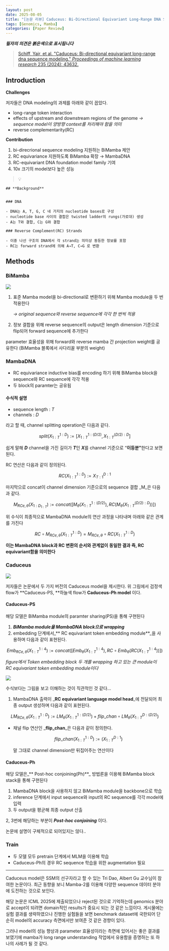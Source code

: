 ```yaml
---
layout: post
date: 2025-08-05
title: "[논문 리뷰] Caduceus: Bi-Directional Equivariant Long-Range DNA Sequence Modeling"
tags: [Genomics, Mamba]
categories: [Paper Review]
---
```


<span class="notion-red">_**필자의 의견은 붉은색으로 표시됩니다**_</span>


> [Schiff, Yair, et al. "Caduceus: Bi-directional equivariant long-range dna sequence modeling." ](https://pmc.ncbi.nlm.nih.gov/articles/PMC12189541/)[_Proceedings of machine learning research_](https://pmc.ncbi.nlm.nih.gov/articles/PMC12189541/)[ 235 (2024): 43632.](https://pmc.ncbi.nlm.nih.gov/articles/PMC12189541/)



## Introduction


**Challenges**


저자들은 DNA modeling의 과제를 아래와 같이 꼽았다.

- long-range token interaction
- effects of upstream and downstream regions of the genome 
_→ sequence model이 양방향 context를 처리해야 함을 의미_
- reverse complementarity(RC)

**Contribution**

1. bi-direcrional sequence modeling 지원하는 BiMamba 제안
1. RC equivariance 지원하도록 BiMamba 확장 → MambaDNA
1. RC-equivariant DNA foundation model family 기여
1. 10x 크기의 model보다 높은 성능

> 💡 


	## **Background**


	### DNA

	- DNA는 A, T, G, C 네 가지의 nucleotide bases로 구성
	- nucleotide base 사이의 결합은 twisted ladder의 rungs(가로대) 생성
	- A는 T와 결합, C는 G와 결합

	### Reverse Complement(RC) Strands

	- 이중 나선 구조의 DNA에서 각 strand는 의미상 동등한 정보를 포함
	- RC는 forward strand에 의해 A→T, C→G 로 변환


## Methods



### BiMamba


![](https://prod-files-secure.s3.us-west-2.amazonaws.com/542b861c-36a8-4051-84e5-8804b6728dba/2c247d59-7815-4980-99f0-8f0d21f445a7/image.png?X-Amz-Algorithm=AWS4-HMAC-SHA256&X-Amz-Content-Sha256=UNSIGNED-PAYLOAD&X-Amz-Credential=ASIAZI2LB466XS2T7XBV%2F20250828%2Fus-west-2%2Fs3%2Faws4_request&X-Amz-Date=20250828T190117Z&X-Amz-Expires=3600&X-Amz-Security-Token=IQoJb3JpZ2luX2VjEFIaCXVzLXdlc3QtMiJGMEQCIDxGSy4vEfb%2FUVyGeIYDhps8%2F%2FDl4x733R86Xd6B1O5qAiBAXibo%2Fe44WuAydCz%2FXb8dRB7OjWmtCl7%2FhCnwLNO2%2BSqIBAir%2F%2F%2F%2F%2F%2F%2F%2F%2F%2F8BEAAaDDYzNzQyMzE4MzgwNSIMIQ%2FG%2BjtM3Ey1Onm2KtwDmAMyQHnXS%2B4Y659bwZ9EyqQxx5ibvBMFcNZmhYQBMTVQ9n8O6lxG4gtDBoCl4p4kTUr9dHkqXuGMnNSQHR4xTW6zgwKQWaJEFUWB0RY9Zz0xyohhfFOwr0GNcvUZ%2BUaSlDhwBipm68yxTLPfMBCeRYilL%2BRdXRHwL4mHbq555AEBpf%2FPvLQA2faIfGikfVXI%2B897ULrMNcQY7a4EHkj2X8h9eEPajfENUron3%2Fk2jKBK8m%2FEctvnjbDfd9o53EmFYRmsMnwvNesH%2FTpbVHwTKTL%2Fs0KuqlxoNIGeOs0cWCLinY%2BEtMJxHiMsGC5bgFoxBmA91jMFgeClMKIZqX7tkM79b0h2HYivTWkXNjugX2UbN3ohQSr83mSQOHGVO%2F5w%2FMLCgThmRrT1Mq9M%2FwPIhkTfHZaXUecw4lsMF7hG6MYL92Fpr%2BFq9gOddN3yzq35kK%2B%2BUu574s2tVCaFtx%2FUzCxFkyK4PBH7Sr5rAfor1TzFaG4D6ta3z0DLG2AFDS2dxWkORWOblVLgdxIl%2FtlXE%2Fwhgn6xdxLPSbExiZ85Pq33gibXthrdkoCVOQiaG%2B8hO8Ih1RH3Fef2Sp2DDEhYqi8IyMsmAiyUVguFynQrSFXmPxMbe9BYmti7DV4wyLPCxQY6pgHl%2F%2F7Is2Ps2nf7agu6ewU%2FMT6zfAt1n2MOYZaOAfXSPf%2FEFJb3AmoNF%2BUFtO1S7XW2IKH64mHhasGYutCTyoRU38ezq8GbC8ERLpoL%2F%2B8P4004%2FQIe7T99nyi6birRydqKQqlaj2wgoaH7N%2Fh1lsk9C7%2BLELs3g4VFPZDei9bbPlnUAgmTzt%2BA7VDkgx9FDNsUpo0Bq4lxBdTbqIOCsNfg6GC1AsKB&X-Amz-Signature=6ee7b6023f388152e26705edc1ee4c0e274503e7fa8935ada598dba5da2c7a40&X-Amz-SignedHeaders=host&x-amz-checksum-mode=ENABLED&x-id=GetObject)

1. 표준 Mamba model을 bi-directional로 변환하기 위해 Mamba module을 두 번 적용한다

	_→ original sequence와 reverse sequence에 각각 한 번씩 적용_

1. 정보 결합을 위해 reverse sequence의 output은 length dimension 기준으로 flip되어 forward sequence에 추가한다

parameter 효율성을 위해 forward와 reverse mamba 간 projection weight를 공유한다 (BiMamba 블록에서 사다리꼴 부분의 weight)



### MambaDNA

- RC equivariance inductive bias를 encoding 하기 위해 BiMamba block을 sequence와 RC sequence에 각각 적용
- 두 block의 paramter는 공유됨


#### 수식적 설명

- sequence length : _T_
- channels : _D_

라고 할 때,  channel splitting operation은 다음과 같다.


$$
split(X^{1:D}_{1:T}):=[X^{1:(D/2)}_{1:T},X^{(D/2):D}_{1:T}]
$$


<span class="notion-red">쉽게 말해 </span><span class="notion-red">_**D**_</span><span class="notion-red"> channel을 가진 길이가 </span><span class="notion-red">_**T**_</span><span class="notion-red">인 </span><span class="notion-red">_**X**_</span><span class="notion-red">를 channel 기준으로 “</span><span class="notion-red">**이등분”**</span><span class="notion-red">한다고 보면 된다.</span>


RC 연산은 다음과 같이 정의된다.


$$
RC(X^{1:D}_{1:T}):=X^{D:1}_{T:1}
$$


마지막으로 concat이 channel dimension 기준으로의 sequence 결합 _M_은 다음과 같다.


$$
M_{RCe,\theta}(X_{1:D_{1:T}}):=concat([M_{\theta}(X^{1:(D/2)}_{1:T}),RC(M_{\theta}(X^{(D/2):D}_{1:T}))])
$$


위 수식이 최종적으로 MambaDNA module의 연산 과정을 나타내며 아래와 같은 관계를 가진다


$$
RC\circ M_{RCe,\theta}(X^{1:D}_{1:T}) = M_{RCe,\theta} \circ RC(X^{1:D}_{1:T})
$$


**이는 MambaDNA block과 RC 변환의 순서와 관계없이 동일한 결과 즉, RC equivariant함을 의미한다**



### Caduceus


![](https://prod-files-secure.s3.us-west-2.amazonaws.com/542b861c-36a8-4051-84e5-8804b6728dba/f94a60d7-8145-473b-aef9-7c68d3ec604a/image.png?X-Amz-Algorithm=AWS4-HMAC-SHA256&X-Amz-Content-Sha256=UNSIGNED-PAYLOAD&X-Amz-Credential=ASIAZI2LB466XS2T7XBV%2F20250828%2Fus-west-2%2Fs3%2Faws4_request&X-Amz-Date=20250828T190117Z&X-Amz-Expires=3600&X-Amz-Security-Token=IQoJb3JpZ2luX2VjEFIaCXVzLXdlc3QtMiJGMEQCIDxGSy4vEfb%2FUVyGeIYDhps8%2F%2FDl4x733R86Xd6B1O5qAiBAXibo%2Fe44WuAydCz%2FXb8dRB7OjWmtCl7%2FhCnwLNO2%2BSqIBAir%2F%2F%2F%2F%2F%2F%2F%2F%2F%2F8BEAAaDDYzNzQyMzE4MzgwNSIMIQ%2FG%2BjtM3Ey1Onm2KtwDmAMyQHnXS%2B4Y659bwZ9EyqQxx5ibvBMFcNZmhYQBMTVQ9n8O6lxG4gtDBoCl4p4kTUr9dHkqXuGMnNSQHR4xTW6zgwKQWaJEFUWB0RY9Zz0xyohhfFOwr0GNcvUZ%2BUaSlDhwBipm68yxTLPfMBCeRYilL%2BRdXRHwL4mHbq555AEBpf%2FPvLQA2faIfGikfVXI%2B897ULrMNcQY7a4EHkj2X8h9eEPajfENUron3%2Fk2jKBK8m%2FEctvnjbDfd9o53EmFYRmsMnwvNesH%2FTpbVHwTKTL%2Fs0KuqlxoNIGeOs0cWCLinY%2BEtMJxHiMsGC5bgFoxBmA91jMFgeClMKIZqX7tkM79b0h2HYivTWkXNjugX2UbN3ohQSr83mSQOHGVO%2F5w%2FMLCgThmRrT1Mq9M%2FwPIhkTfHZaXUecw4lsMF7hG6MYL92Fpr%2BFq9gOddN3yzq35kK%2B%2BUu574s2tVCaFtx%2FUzCxFkyK4PBH7Sr5rAfor1TzFaG4D6ta3z0DLG2AFDS2dxWkORWOblVLgdxIl%2FtlXE%2Fwhgn6xdxLPSbExiZ85Pq33gibXthrdkoCVOQiaG%2B8hO8Ih1RH3Fef2Sp2DDEhYqi8IyMsmAiyUVguFynQrSFXmPxMbe9BYmti7DV4wyLPCxQY6pgHl%2F%2F7Is2Ps2nf7agu6ewU%2FMT6zfAt1n2MOYZaOAfXSPf%2FEFJb3AmoNF%2BUFtO1S7XW2IKH64mHhasGYutCTyoRU38ezq8GbC8ERLpoL%2F%2B8P4004%2FQIe7T99nyi6birRydqKQqlaj2wgoaH7N%2Fh1lsk9C7%2BLELs3g4VFPZDei9bbPlnUAgmTzt%2BA7VDkgx9FDNsUpo0Bq4lxBdTbqIOCsNfg6GC1AsKB&X-Amz-Signature=8a4a3733a8146a500ce2ce9f115eac215857e589729db40c7c55a77651369c2b&X-Amz-SignedHeaders=host&x-amz-checksum-mode=ENABLED&x-id=GetObject)


저자들은 논문에서 두 가지 버전의 Caduceus model을 제시한다. 위 그림에서 검정색 flow가 **Caduceus-PS, **하늘색 flow가 **Caduceus-Ph model** 이다.



#### Caduceus-PS


해당 모델은 BiMamba module의 paramter sharing(PS)을 통해 구현된다

1. _**BiMamba module을 MambaDNA block으로 wrapping**_
1. embedding 단계에서_** RC equivariant token embedding module**_을 사용하며 다음과 같이 표현된다.

$$
Emb_{RCe,\theta}(X^{1:4}_{1:T}):=concat([Emb_{\theta}(X^{1:4}_{1:T}),RC \circ Emb_{\theta}(RC(X^{1:4}_{1:T}))])
$$


_figure에서 Token embedding block 두 개를 wrapping 하고 있는 큰 module이 RC equivariant token embedding module이다_


![](https://prod-files-secure.s3.us-west-2.amazonaws.com/542b861c-36a8-4051-84e5-8804b6728dba/b175e4da-71eb-4e91-8c23-a06dabe673c9/image.png?X-Amz-Algorithm=AWS4-HMAC-SHA256&X-Amz-Content-Sha256=UNSIGNED-PAYLOAD&X-Amz-Credential=ASIAZI2LB466XS2T7XBV%2F20250828%2Fus-west-2%2Fs3%2Faws4_request&X-Amz-Date=20250828T190117Z&X-Amz-Expires=3600&X-Amz-Security-Token=IQoJb3JpZ2luX2VjEFIaCXVzLXdlc3QtMiJGMEQCIDxGSy4vEfb%2FUVyGeIYDhps8%2F%2FDl4x733R86Xd6B1O5qAiBAXibo%2Fe44WuAydCz%2FXb8dRB7OjWmtCl7%2FhCnwLNO2%2BSqIBAir%2F%2F%2F%2F%2F%2F%2F%2F%2F%2F8BEAAaDDYzNzQyMzE4MzgwNSIMIQ%2FG%2BjtM3Ey1Onm2KtwDmAMyQHnXS%2B4Y659bwZ9EyqQxx5ibvBMFcNZmhYQBMTVQ9n8O6lxG4gtDBoCl4p4kTUr9dHkqXuGMnNSQHR4xTW6zgwKQWaJEFUWB0RY9Zz0xyohhfFOwr0GNcvUZ%2BUaSlDhwBipm68yxTLPfMBCeRYilL%2BRdXRHwL4mHbq555AEBpf%2FPvLQA2faIfGikfVXI%2B897ULrMNcQY7a4EHkj2X8h9eEPajfENUron3%2Fk2jKBK8m%2FEctvnjbDfd9o53EmFYRmsMnwvNesH%2FTpbVHwTKTL%2Fs0KuqlxoNIGeOs0cWCLinY%2BEtMJxHiMsGC5bgFoxBmA91jMFgeClMKIZqX7tkM79b0h2HYivTWkXNjugX2UbN3ohQSr83mSQOHGVO%2F5w%2FMLCgThmRrT1Mq9M%2FwPIhkTfHZaXUecw4lsMF7hG6MYL92Fpr%2BFq9gOddN3yzq35kK%2B%2BUu574s2tVCaFtx%2FUzCxFkyK4PBH7Sr5rAfor1TzFaG4D6ta3z0DLG2AFDS2dxWkORWOblVLgdxIl%2FtlXE%2Fwhgn6xdxLPSbExiZ85Pq33gibXthrdkoCVOQiaG%2B8hO8Ih1RH3Fef2Sp2DDEhYqi8IyMsmAiyUVguFynQrSFXmPxMbe9BYmti7DV4wyLPCxQY6pgHl%2F%2F7Is2Ps2nf7agu6ewU%2FMT6zfAt1n2MOYZaOAfXSPf%2FEFJb3AmoNF%2BUFtO1S7XW2IKH64mHhasGYutCTyoRU38ezq8GbC8ERLpoL%2F%2B8P4004%2FQIe7T99nyi6birRydqKQqlaj2wgoaH7N%2Fh1lsk9C7%2BLELs3g4VFPZDei9bbPlnUAgmTzt%2BA7VDkgx9FDNsUpo0Bq4lxBdTbqIOCsNfg6GC1AsKB&X-Amz-Signature=e2d2904bc965e71bd378fd748af7b3418d107eb6ef1723ce1e976f84f059f162&X-Amz-SignedHeaders=host&x-amz-checksum-mode=ENABLED&x-id=GetObject)


<span class="notion-red">수식보다는 그림을 보고 이해하는 것이 직관적인 것 같다…</span>

1. MambaDNA 출력이 _**RC equivariant language model head**_에 전달되어 최종 output 생성하며 다음과 같이 표현된다.

$$
LM_{RCe,\theta}(X^{1:D}_{1:T}):= LM_{\theta}(X^{1:(D/2)}_{1:T})+flip\_chan\circ LM_{\theta}(X^{D:(D/2)}_{1:T})
$$

- 채널 flip 연산인 _**flip\_chan**_은 다음과 같이 정의한다.

	$$
	flip\_chan(X^{1:D}_{1:T}):=(X^{D:1}_{1:T})
	$$


	말 그대로 channel dimension만 뒤집어주는 연산이다



#### Caduceus-Ph


해당 모델은_** Post-hoc conjoining(Ph)**_ 방법론을 이용해 BiMamba block stack을 통해 구현된다

1. MambaDNA block을 사용하지 않고 BiMamba module을 backbone으로 학습
1. inference 단계에서 input sequence와 input의 RC sequence를 각각 model에 입력
1. 두 output을 평균해 최종 output 산출

2, 3번에 해당하는 부분이 _**Post-hoc conjoining**_ 이다.


<span class="notion-red">논문에 설명이 구체적으로 되어있지는 않다..</span>



### Train

- 두 모델 모두 pretrain 단계에서 MLM을 이용해 학습
- Caduceus-Ph의 경우 RC sequence 학습을 위한 augmentation 필요

---


<span class="notion-red">Caduceus model은 SSM의 선구자라고 할 수 있는 Tri Dao, Albert Gu 교수님이 참여한 논문이다. 최근 동향을 보니 Mamba-2를 이용해 다양한 sequence 데이터 분야에 도전하는 것으로 보인다.</span>


<span class="notion-red">해당 논문은 ICML 2025에 제출되었으나 reject된 것으로 기억하는데 genomics 분야로 accept이 되려면 domain적인 results가 중요시 되는 것 같은 느낌이다. 게시물에는 실험 결과를 생략하였으나 진행한 실험들을 보면 benchmark dataset에 국한되어 단순히 model의 accuracy 측면에서만 보여준 것 같은 경향이 있다.</span>


<span class="notion-red">그러나 model의 성능 향상과 parameter 효율성이라는 측면에 있어서는 좋은 결과를 보였기에 mamba가 long range understanding 작업에서 유용함을 증명하는 또 하나의 사례가 될 것 같다.</span>

